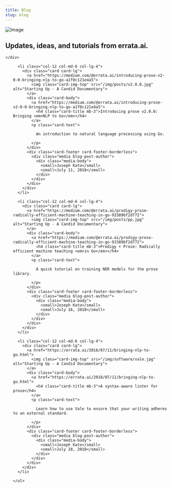 ```yaml
---
title: Blog
slug: blog
---
```


<section class="space-lg bg-white">
  <img alt="Image" src="/img/graphic-bg-clouds-5.png" class="bg-image" />
  <div class="container">
    <div class="row justify-content-center text-center">
      <div class="col-12 col-md-10 col-lg-9">
        <h2 class="display-4">Updates, ideas, and tutorials from errata.ai.</h2>
      </div>

    </div>

  </div>

</section>
<section class="flush-with-above bg-white">
  <div class="container">
    <ul class="row mb-3 feature-list feature-list-sm">


      <li class="col-12 col-md-6 col-lg-4">
        <div class="card card-lg">
          <a href="https://medium.com/@errata.ai/introducing-prose-v2-0-0-bringing-nlp-to-go-a1f0c121e4a5">
            <img class="card-img-top" src="/img/posts/v2.0.0.jpg" alt="Starting Up - A Candid Documentary">
          </a>
          <div class="card-body">
            <a href="https://medium.com/@errata.ai/introducing-prose-v2-0-0-bringing-nlp-to-go-a1f0c121e4a5">
              <h4 class="card-title mb-3">Introducing prose v2.0.0: Bringing <em>NLP to Go</em></h4>
            </a>
            <p class="card-text">

              An introduction to natural language processing using Go.

            </p>
          </div>
          <div class="card-footer card-footer-borderless">
            <div class="media blog-post-author">
              <div class="media-body">
                <small>Joseph Kato</small>
                <small>July 11, 2018</small>
              </div>
            </div>
          </div>
        </div>
      </li>

      <li class="col-12 col-md-6 col-lg-4">
        <div class="card card-lg">
          <a href="https://medium.com/@errata.ai/prodigy-prose-radically-efficient-machine-teaching-in-go-93389bf2d772">
            <img class="card-img-top" src="/img/posts/pp.jpg" alt="Starting Up - A Candid Documentary">
          </a>
          <div class="card-body">
            <a href="https://medium.com/@errata.ai/prodigy-prose-radically-efficient-machine-teaching-in-go-93389bf2d772">
              <h4 class="card-title mb-3">Prodigy + Prose: Radically efficient machine teaching <em>in Go</em></h4>
            </a>
            <p class="card-text">

              A quick tutorial on training NER models for the prose library.

            </p>
          </div>
          <div class="card-footer card-footer-borderless">
            <div class="media blog-post-author">
              <div class="media-body">
                <small>Joseph Kato</small>
                <small>July 16, 2018</small>
              </div>
            </div>
          </div>
        </div>
      </li>

      <li class="col-12 col-md-6 col-lg-4">
        <div class="card card-lg">
          <a href="https://errata.ai/2018/07/11/bringing-nlp-to-go.html">
            <img class="card-img-top" src="/img/software/vale.jpg" alt="Starting Up - A Candid Documentary">
          </a>
          <div class="card-body">
            <a href="https://errata.ai/2018/07/11/bringing-nlp-to-go.html">
              <h4 class="card-title mb-3">A syntax-aware linter for prose</h4>
            </a>
            <p class="card-text">

              Learn how to use Vale to ensure that your writing adheres to an external standard.

            </p>
          </div>
          <div class="card-footer card-footer-borderless">
            <div class="media blog-post-author">
              <div class="media-body">
                <small>Joseph Kato</small>
                <small>July 28, 2018</small>
              </div>
            </div>
          </div>
        </div>
      </li>

    </ul>

  </div>

</section>
